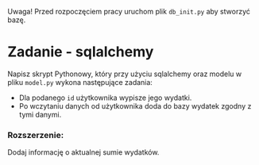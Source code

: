Uwaga! Przed rozpoczęciem pracy uruchom plik `db_init.py` aby stworzyć bazę.

# Zadanie - sqlalchemy

Napisz skrypt Pythonowy, który przy użyciu sqlalchemy oraz modelu w pliku `model.py` wykona następujące zadania:

- Dla podanego `id` użytkownika wypisze jego wydatki.
- Po wczytaniu danych od użytkownika doda do bazy wydatek zgodny z tymi danymi.

### Rozszerzenie:
Dodaj informację o aktualnej sumie wydatków.
